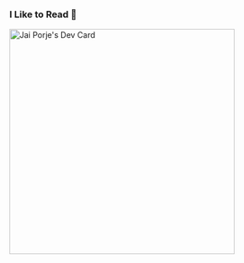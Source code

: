 ### I Like to Read 👋

<!--
**JaiPorje/JaiPorje** is a ✨ _special_ ✨ repository because its `README.md` (this file) appears on your GitHub profile.

Here are some ideas to get you started:

- 🔭 I’m currently working on ...
- 🌱 I’m currently learning ...
- 👯 I’m looking to collaborate on ...
- 🤔 I’m looking for help with ...
- 💬 Ask me about ...
- 📫 How to reach me: ...
- 😄 Pronouns: ...
- ⚡ Fun fact: ...
-->
<a href="https://app.daily.dev/JaiP"><img src="https://api.daily.dev/devcards/ef28a10dc12648668dd6f970a2368081.png?r=kpr" width="400" alt="Jai Porje's Dev Card"/></a>
